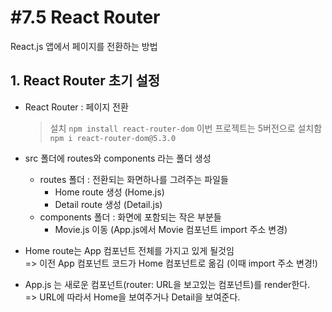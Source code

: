 # #7.5 React Router

React.js 앱에서 페이지를 전환하는 방법

## 1. React Router 초기 설정

- React Router : 페이지 전환

  > 설치
  > `npm install react-router-dom`
  > 이번 프로젝트는 5버전으로 설치함
  > `npm i react-router-dom@5.3.0`

- src 폴더에 routes와 components 라는 폴더 생성

  - routes 폴더 : 전환되는 화면하나를 그려주는 파일들
    - Home route 생성 (Home.js)
    - Detail route 생성 (Detail.js)
  - components 폴더 : 화면에 포함되는 작은 부분들
    - Movie.js 이동 (App.js에서 Movie 컴포넌트 import 주소 변경)

- Home route는 App 컴포넌트 전체를 가지고 있게 될것임  
  => 이전 App 컴포넌트 코드가 Home 컴포넌트로 옮김 (이때 import 주소 변경!)

- App.js 는 새로운 컴포넌트(router: URL을 보고있는 컴포넌트)를 render한다.  
  => URL에 따라서 Home을 보여주거나 Detail을 보여준다.
